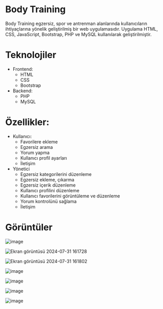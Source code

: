 # Body Training
Body Training egzersiz, spor ve antrenman alanlarında kullanıcıların ihtiyaçlarına yönelik geliştirilmiş bir web uygulamasıdır. Uygulama HTML, CSS, JavaScript, Bootstrap, PHP ve MySQL kullanılarak geliştirilmiştir.
# Teknolojiler
- Frontend:
  - HTML
  - CSS 
  - Bootstrap
- Backend:
  - PHP
  - MySQL
# Özellikler:
- Kullanıcı:
  - Favorilere ekleme
  - Egzersiz arama
  - Yorum yapma
  - Kullanıcı profil ayarları
  - İletişim
- Yönetici
   - Egzersiz kategorilerini düzenleme
   - Egzersiz ekleme, çıkarma
   - Egzersiz içerik düzenleme
   - Kullanıcı profilini düzenleme
   - Kullanıcı favorilerini görüntüleme ve düzenleme
   - Yorum kontrolünü sağlama
   - İletişim
# Görüntüler

![image](https://github.com/user-attachments/assets/cd6473c5-cb96-4aaf-b3eb-8a5cc0b70cb1)

![Ekran görüntüsü 2024-07-31 161728](https://github.com/user-attachments/assets/9f4339ae-e717-4f24-81d8-09940d4b45f5)

![Ekran görüntüsü 2024-07-31 161802](https://github.com/user-attachments/assets/eac9c39d-e756-4022-b3fc-d336994668b4)

![image](https://github.com/user-attachments/assets/10745379-12ee-4122-a8ed-386c80412034)

![image](https://github.com/user-attachments/assets/e7711e09-ed6e-410c-b7db-95795f6370fa)

![image](https://github.com/user-attachments/assets/6f2b057f-4568-43c3-b424-fa866ef10187)

![image](https://github.com/user-attachments/assets/0d9efc2d-3482-4d4f-bff6-f8fc15029a37)


